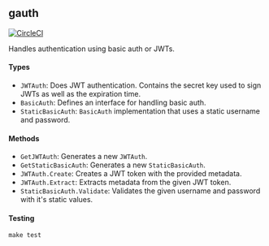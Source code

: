 ## gauth

[![CircleCI](https://circleci.com/gh/hashamali/gauth/tree/master.svg?style=svg)](https://circleci.com/gh/hashamali/gauth/tree/master)

Handles authentication using basic auth or JWTs.

#### Types

* `JWTAuth`: Does JWT authentication. Contains the secret key used to sign JWTs as well as the expiration time.
* `BasicAuth`: Defines an interface for handling basic auth.
* `StaticBasicAuth`: `BasicAuth` implementation that uses a static username and password.

#### Methods

* `GetJWTAuth`: Generates a new `JWTAuth`.
* `GetStaticBasicAuth`: Generates a new `StaticBasicAuth`.
* `JWTAuth.Create`: Creates a JWT token with the provided metadata.
* `JWTAuth.Extract`: Extracts metadata from the given JWT token.
* `StaticBasicAuth.Validate`: Validates the given username and password with it's static values.

#### Testing

`make test`
